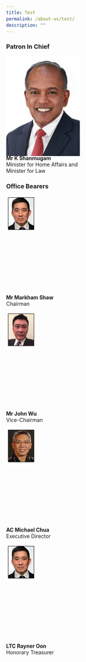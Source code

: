 ```yaml
---
title: Test
permalink: /about-us/test/
description: ""
---
```

<style>
  .img-gallery {
  width: 200px;
  height: 250px;
  }
  .img-gallery img {
  max-width: 100%;
  }
</style>

### **Patron In Chief**
<div class="img-gallery">
  <img alt="Mr K Shanmugam" title="Mr K Shanmugam" src="/images/min%20k%20shanmugam.jpeg">
</div>
 <p><strong>Mr K Shanmugam</strong>
  <br>Minister for Home Affairs and
	<br>Minister for Law</p>
	
### **Office Bearers**
<div class="img-gallery">
  <img alt="Mr Markham Shaw" title="Mr Markham Shaw" src="/images/mr%20markham%20shaw.png">
</div>
<p><strong>Mr Markham Shaw</strong>
  <br>Chairman</p>
	
<div class="img-gallery">
  <img alt="Mr John Wu" title="Mr John Wu" src="/images/mr%20john%20wu.png">
</div>
<p><strong>Mr John Wu</strong>
  <br>Vice-Chairman</p>

<div class="img-gallery">
  <img alt="AC Michael Chua" title="AC Michael Chua" src="/images/ac%20michael%20chua.png">
</div>
<p><strong>AC Michael Chua</strong>
  <br>Executive Director</p>

<div class="img-gallery">
  <img alt="Mr Markham Shaw" title="Mr Markham Shaw" src="/images/mr%20markham%20shaw.png">
</div>
<p><strong>LTC Rayner Oon</strong>
  <br>Honorary Treasurer</p>